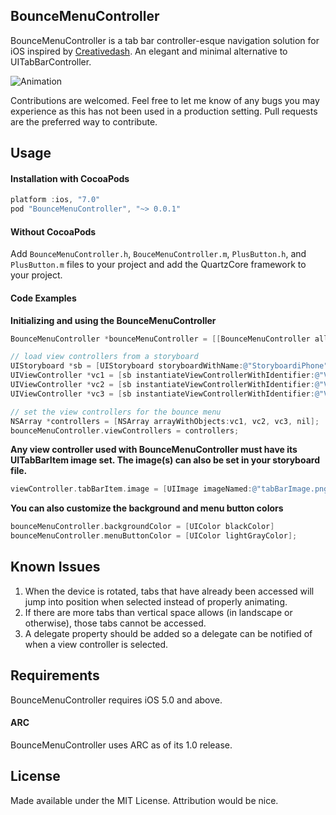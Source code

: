 ## BounceMenuController

BounceMenuController is a tab bar controller-esque navigation solution for iOS inspired by [Creativedash](http://dribbble.com/shots/1248375-Bounce-Menu-CSS). An elegant and minimal alternative to UITabBarController.

![Animation](https://raw.github.com/bvogelzang/BounceMenuController/master/example.gif)

Contributions are welcomed. Feel free to let me know of any bugs you may experience as this has not been used in a production setting. Pull requests are the preferred way to contribute.

## Usage

#### Installation with CocoaPods

```objective-c
platform :ios, "7.0"
pod "BounceMenuController", "~> 0.0.1"
```

#### Without CocoaPods

Add `BounceMenuController.h`, `BouceMenuController.m`, `PlusButton.h`, and `PlusButton.m` files to your project and add the QuartzCore framework to your project.

#### Code Examples

**Initializing and using the BounceMenuController**

```objective-c
BounceMenuController *bounceMenuController = [[BounceMenuController alloc] init];

// load view controllers from a storyboard
UIStoryboard *sb = [UIStoryboard storyboardWithName:@"StoryboardiPhone" bundle:nil];
UIViewController *vc1 = [sb instantiateViewControllerWithIdentifier:@"ViewController1"];
UIViewController *vc2 = [sb instantiateViewControllerWithIdentifier:@"ViewController2"];
UIViewController *vc3 = [sb instantiateViewControllerWithIdentifier:@"ViewController3"];

// set the view controllers for the bounce menu
NSArray *controllers = [NSArray arrayWithObjects:vc1, vc2, vc3, nil];
bounceMenuController.viewControllers = controllers;
```

**Any view controller used with BounceMenuController must have its UITabBarItem image set. The image(s) can also be set in your storyboard file.**

```objective-c
viewController.tabBarItem.image = [UIImage imageNamed:@"tabBarImage.png"];
```

**You can also customize the background and menu button colors**

```objective-c
bounceMenuController.backgroundColor = [UIColor blackColor]
bounceMenuController.menuButtonColor = [UIColor lightGrayColor];
```

## Known Issues

1. When the device is rotated, tabs that have already been accessed will jump into position when selected instead of properly animating.
2. If there are more tabs than vertical space allows (in landscape or otherwise), those tabs cannot be accessed.
3. A delegate property should be added so a delegate can be notified of when a view controller is selected.

## Requirements

BounceMenuController requires iOS 5.0 and above.

#### ARC

BounceMenuController uses ARC as of its 1.0 release.

## License

Made available under the MIT License. Attribution would be nice.

